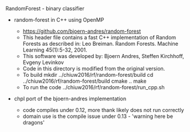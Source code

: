RandomForest - binary classifier

* random-forest in C++ using OpenMP
  * https://github.com/bjoern-andres/random-forest
  * This header file contains a fast C++ implementation of Random Forests as described in: Leo Breiman. Random Forests. Machine Learning 45(1):5-32, 2001.
  * This software was developed by: Bjoern Andres, Steffen Kirchhoff, Evgeny Levinkov
  * Code in this directory is modified from the original version.
  * To build
      mkdir ../chiuw2016/rf/random-forest/build
      cd ../chiuw2016/rf/random-forest/build
      cmake ..
      make
  * To run the code
      ../chiuw2016/rf/random-forest/run_cpp.sh

* chpl port of the bjoern-andres implementation
  * code compiles under 0.12, more thank likely does not run correctly
  * domain use is the compile issue under 0.13 - 'warning here be dragons'

